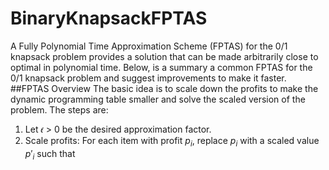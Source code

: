 # BinaryKnapsackFPTAS
A Fully Polynomial Time Approximation Scheme (FPTAS) for the 0/1 knapsack problem provides a solution that can be made arbitrarily close to optimal in polynomial time. Below, is a summary a common FPTAS for the 0/1 knapsack problem and suggest improvements to make it faster.
##FPTAS Overview
The basic idea is to scale down the profits to make the dynamic programming table smaller and solve the scaled version of the problem. The steps are:
  1. Let 𝜖 > 0 be the desired approximation factor.
  2. Scale profits: For each item with profit $p_i$, replace $p_i$ with a scaled value $p'_i$ such that
